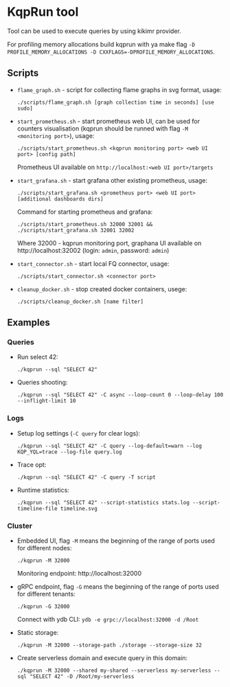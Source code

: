 # KqpRun tool

Tool can be used to execute queries by using kikimr provider.

For profiling memory allocations build kqprun with ya make flag `-D PROFILE_MEMORY_ALLOCATIONS -D CXXFLAGS=-DPROFILE_MEMORY_ALLOCATIONS`.

## Scripts

* `flame_graph.sh` - script for collecting flame graphs in svg format, usage:
    ```(bash)
    ./scripts/flame_graph.sh [graph collection time in seconds] [use sudo]
    ```

* `start_prometheus.sh` - start prometheus web UI, can be used for counters visualisation (kqprun should be runned with flag `-M <monitoring port>`), usage:
    ```(bash)
    ./scripts/start_prometheus.sh <kqprun monitoring port> <web UI port> [config path]
    ```
    Prometheus UI available on `http://localhost:<web UI port>/targets`

* `start_grafana.sh` - start grafana other existing prometheus, usage:
    ```(bash)
    ./scripts/start_grafana.sh <prometheus port> <web UI port> [additional dashboards dirs]
    ```

    Command for starting prometheus and grafana:
    ```(bash)
    ./scripts/start_prometheus.sh 32000 32001 && ./scripts/start_grafana.sh 32001 32002
    ```
    Where 32000 - kqprun monitoring port, graphana UI available on http://localhost:32002 (login: `admin`, password: `admin`)

* `start_connector.sh` - start local FQ connector, usage:
    ```(bash)
    ./scripts/start_connector.sh <connector port>
    ```

* `cleanup_docker.sh` - stop created docker containers, usege:
    ```(bash)
    ./scripts/cleanup_docker.sh [name filter]
    ```

## Examples

### Queries

* Run select 42:
    ```(bash)
    ./kqprun --sql "SELECT 42"
    ```

* Queries shooting:
    ```(bash)
    ./kqprun --sql "SELECT 42" -C async --loop-count 0 --loop-delay 100 --inflight-limit 10
    ```

### Logs

* Setup log settings (`-C query` for clear logs):
    ```(bash)
    ./kqprun --sql "SELECT 42" -C query --log-default=warn --log KQP_YQL=trace --log-file query.log
    ```

* Trace opt:
    ```(bash)
    ./kqprun --sql "SELECT 42" -C query -T script
    ```

* Runtime statistics:
    ```(bash)
    ./kqprun --sql "SELECT 42" --script-statistics stats.log --script-timeline-file timeline.svg
    ```

### Cluster

* Embedded UI, flag `-M` means the beginning of the range of ports used for different nodes:
    ```(bash)
    ./kqprun -M 32000
    ```

    Monitoring endpoint: http://localhost:32000

* gRPC endpoint, flag `-G` means the beginning of the range of ports used for different tenants:
    ```(bash)
    ./kqprun -G 32000
    ```

    Connect with ydb CLI: `ydb -e grpc://localhost:32000 -d /Root`

* Static storage:
    ```(bash)
    ./kqprun -M 32000 --storage-path ./storage --storage-size 32
    ```

* Create serverless domain and execute query in this domain:
    ```(bash)
    ./kqprun -M 32000 --shared my-shared --serverless my-serverless --sql "SELECT 42" -D /Root/my-serverless
    ```
